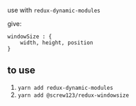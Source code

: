 use with `redux-dynamic-modules`

give:

```
windowSize : {
	width, height, position
}
```

## to use

1. `yarn add redux-dynamic-modules`
2. `yarn add @screw123/redux-windowsize`
